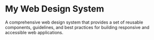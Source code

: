 # My Web Design System

A comprehensive web design system that provides a set of reusable components, guidelines, and best practices for building responsive and accessible web applications.
